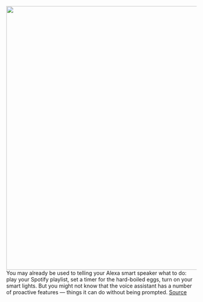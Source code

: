 <img src='https://cdn.vox-cdn.com/thumbor/2PAOg6eR4uU7_oCPt8-ap8sMBkM=/0x0:2050x1367/1200x800/filters:focal(861x520:1189x848)/cdn.vox-cdn.com/uploads/chorus_image/image/70847900/VRG_ILLO_5201_HowTo_Alexa_announcements_alt.0.jpg' width='700px' /><br/>
You may already be used to telling your Alexa smart speaker what to do: play your Spotify playlist, set a timer for the hard-boiled eggs, turn on your smart lights. But you might not know that the voice assistant has a number of proactive features — things it can do without being prompted.
<a href='https://www.theverge.com/23059001/enable-amazon-alexa-person-package-anouncements-how-to'> Source <a/>